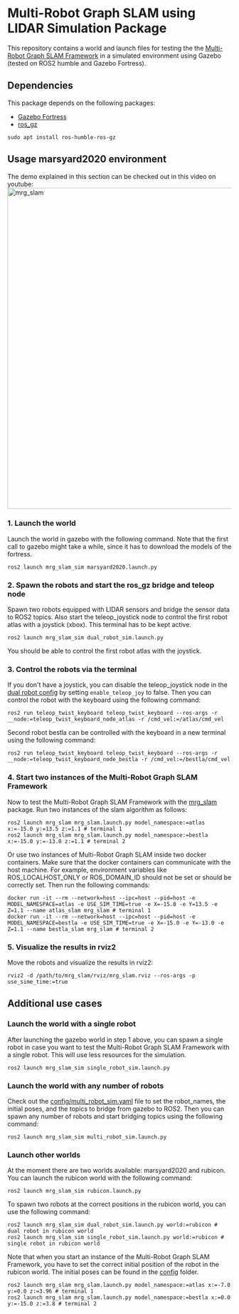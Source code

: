 # Multi-Robot Graph SLAM using LIDAR Simulation Package

This repository contains a world and launch files for testing the the [Multi-Robot Graph SLAM Framework](https://github.com/aserbremen/Multi-Robot-Graph-SLAM) in a simulated environment using Gazebo (tested on ROS2 humble and Gazebo Fortress).

## Dependencies

This package depends on the following packages:

- [Gazebo Fortress](https://gazebosim.org/docs/fortress/install)
- [ros_gz](https://github.com/gazebosim/ros_gz/tree/humble)

```
sudo apt install ros-humble-ros-gz
```

## Usage marsyard2020 environment

The demo explained in this section can be checked out in this video on youtube: 
<a href="https://www.youtube.com/watch?v=wFmfrwv5CcU&t=3s&ab_channel=AndreasSerov" title="Multi-Robot Graph SLAM using LIDAR">
  <img src="https://i3.ytimg.com/vi/wFmfrwv5CcU/maxresdefault.jpg" alt="mrg_slam" width="720" />
</a>

### 1. Launch the world 
Launch the world in gazebo with the following command. Note that the first call to gazebo might take a while, since it has to download the models of the fortress.

```
ros2 launch mrg_slam_sim marsyard2020.launch.py
```
### 2. Spawn the robots and start the ros_gz bridge and teleop node
Spawn two robots equipped with LIDAR sensors and bridge the sensor data to ROS2 topics. Also start the teleop_joystick node to control the first robot atlas with a joystick (xbox). This terminal has to be kept active.

```
ros2 launch mrg_slam_sim dual_robot_sim.launch.py
```

You should be able to control the first robot atlas with the joystick. 

### 3. Control the robots via the terminal
If you don't have a joystick, you can disable the teleop_joystick node in the [dual robot config](config/dual_robot_sim.yaml) by setting `enable_teleop_joy` to false. Then you can control the robot with the keyboard using the following command:

```
ros2 run teleop_twist_keyboard teleop_twist_keyboard --ros-args -r __node:=teleop_twist_keyboard_node_atlas -r /cmd_vel:=/atlas/cmd_vel
```

Second robot bestla can be controlled with the keyboard in a new terminal using the following command:

```
ros2 run teleop_twist_keyboard teleop_twist_keyboard --ros-args -r __node:=teleop_twist_keyboard_node_bestla -r /cmd_vel:=/bestla/cmd_vel
``` 

### 4. Start two instances of the Multi-Robot Graph SLAM Framework
Now to test the Multi-Robot Graph SLAM Framework with the [mrg_slam](https://github.com/aserbremen/mrg_slam) package. Run two instances of the slam algorithm as follows:

```
ros2 launch mrg_slam mrg_slam.launch.py model_namespace:=atlas x:=-15.0 y:=13.5 z:=1.1 # terminal 1
ros2 launch mrg_slam mrg_slam.launch.py model_namespace:=bestla x:=-15.0 y:=-13.0 z:=1.1 # terminal 2
```

Or use two instances of Multi-Robot Graph SLAM inside two docker containers. Make sure that the docker containers can communicate with the host machine. For example, environment variables like ROS_LOCALHOST_ONLY or ROS_DOMAIN_ID should not be set or should be correctly set. Then run the following commands:

``` 
docker run -it --rm --network=host --ipc=host --pid=host -e MODEL_NAMESPACE=atlas -e USE_SIM_TIME=true -e X=-15.0 -e Y=13.5 -e Z=1.1 --name atlas_slam mrg_slam # terminal 1
docker run -it --rm --network=host --ipc=host --pid=host -e MODEL_NAMESPACE=bestla -e USE_SIM_TIME=true -e X=-15.0 -e Y=-13.0 -e Z=1.1 --name bestla_slam mrg_slam # terminal 2
```

### 5. Visualize the results in rviz2
Move the robots and visualize the results in rviz2:

```
rviz2 -d /path/to/mrg_slam/rviz/mrg_slam.rviz --ros-args -p use_sime_time:=true
```

## Additional use cases

### Launch the world with a single robot

After launching the gazebo world in step 1 above, you can spawn a single robot in case you want to test the Multi-Robot Graph SLAM Framework with a single robot. This will use less resources for the simulation.

```
ros2 launch mrg_slam_sim single_robot_sim.launch.py
```

### Launch the world with any number of robots

Check out the [config/multi_robot_sim.yaml](config/multi_robot_sim.yaml) file to set the robot_names, the initial poses, and the topics to bridge from gazebo to ROS2. Then you can spawn any number of robots and start bridging topics using the following command:

```
ros2 launch mrg_slam_sim multi_robot_sim.launch.py
```

### Launch other worlds
At the moment there are two worlds available: marsyard2020 and rubicon. You can launch the rubicon world with the following command:

```
ros2 launch mrg_slam_sim rubicon.launch.py
```

To spawn two robots at the correct positions in the rubicon world, you can use the following command:

```
ros2 launch mrg_slam_sim dual_robot_sim.launch.py world:=rubicon # dual robot in rubicon world
ros2 launch mrg_slam_sim single_robot_sim.launch.py world:=rubicon # single robot in rubicon world
```

Note that when you start an instance of the Multi-Robot Graph SLAM Framework, you have to set the correct initial position of the robot in the rubicon world. The initial poses can be found in the [config](config) folder.

```
ros2 launch mrg_slam mrg_slam.launch.py model_namespace:=atlas x:=-7.0 y:=0.0 z:=3.96 # terminal 1
ros2 launch mrg_slam mrg_slam.launch.py model_namespace:=bestla x:=0.0 y:=-15.0 z:=3.8 # terminal 2
```
